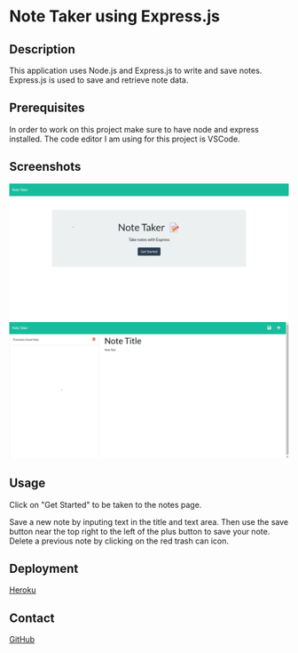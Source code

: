 # Note Taker using Express.js

## Description
This application uses Node.js and Express.js to write and save notes. Express.js is used to save and retrieve note data.

## Prerequisites
In order to work on this project make sure to have node and express installed. The code editor I am using for this project is VSCode.

## Screenshots
![home](./public/assets/images/note_taker_home_screenshot.png)
![notes](./public/assets/images/note_taker_notes_screenshot.png)

## Usage
Click on "Get Started" to be taken to the notes page.

Save a new note by inputing text in the title and text area. Then use the save button near the top right to the left of the plus button to save your note.
Delete a previous note by clicking on the red trash can icon.

## Deployment
[Heroku]()
## Contact
[GitHub](https://github.com/charles-ram/m11-express)